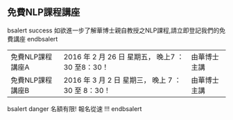 <h2>免費NLP課程講座</h2>

 bsalert success 
如欲進一步了解華博士親自教授之NLP課程,請立即登記我們的免費講座
 endbsalert 

<table class="table">
<tr>
  <td>免費NLP課程講座A </td>
  <td>2016 年 2 月 26 日 星期五， 晚上7 ：30 至8：30！</td>
  <td>由華博士主講</td>
</tr>
<tr>
  <td>免費NLP課程講座B </td>
  <td>2016 年 3 月 2 日 星期三， 晚上 7 ：30 至 8：30！</td>
  <td>由華博士主講</td>
</tr>
</table>

 bsalert danger 
名額有限! 報名從速 !!!
 endbsalert 
